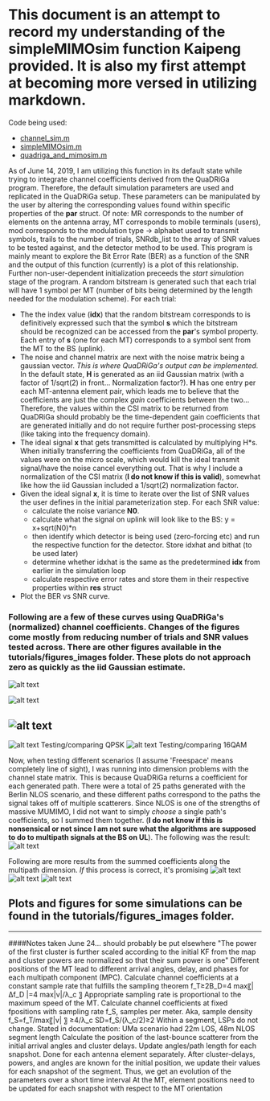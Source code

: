 # This document is an attempt to record my understanding of the **simpleMIMOsim** function Kaipeng provided. It is also my first attempt at becoming more versed in utilizing markdown.

Code being used: 
* [channel_sim.m](https://github.com/JamesMcNaney/Summer19_MIMO/blob/master/Quadriga/tutorials/channel_sim.m)
* [simpleMIMOsim.m](https://github.com/JamesMcNaney/Summer19_MIMO/blob/master/Quadriga/tutorials/simpleMIMOsim.m)
* [quadriga_and_mimosim.m](https://github.com/JamesMcNaney/Summer19_MIMO/blob/master/Quadriga/tutorials/quadriga_and_mimosim.m)

As of June 14, 2019, I am utilizing this function in its default state while trying to integrate channel coefficients derived from the QuaDRiGa program. Therefore, the default simulation parameters are used and replicated in the QuaDRiGa setup. These parameters can be manipulated by the user by altering the corresponding values found within specific properties of the **par** struct. Of note: MR corresponds to the number of elements on the antenna array, MT corresponds to mobile terminals (users), mod corresponds to the modulation type -> alphabet used to transmit symbols, trails to the number of trials, SNRdb_list to the array of SNR values to be tested against, and the detector method to be used. This program is mainly meant to explore the Bit Error Rate (BER) as a function of the SNR and the output of this function (currently) is a plot of this relationship.
Further non-user-dependent initialization preceeds the *start simulation* stage of the program. A random bitstream is generated such that each trial will have 1 symbol per MT (number of bits being determined by the length needed for the modulation scheme). 
For each trial:
* The the index value (**idx**) that the random bitstream corresponds to is definitively expressed such that the symbol **s** which the bitstream should be recognized can be accessed from the **par**'s symbol property. Each entry of **s** (one for each MT) corresponds to a symbol sent from the MT to the BS (uplink).
* The noise and channel matrix are next with the noise matrix being a gaussian vector. *This is where QuaDRiGa's output can be implemented.* In the default state, **H** is generated as an iid Gaussian matrix (with a factor of 1/sqrt(2) in front... Normalization factor?). **H** has one entry per each MT-antenna element pair, which leads me to believe that the coefficients are just the complex *gain* coefficients between the two... Therefore, the values within the CSI matrix to be returned from QuaDRiGa should probably be the time-dependent gain coefficients that are generated initially and do not require further post-processing steps (like taking into the frequency domain).
* The ideal signal **x** that gets transmitted is calculated by multiplying H\*s. When initially transferring the coefficients from QuaDRiGa, all of the values were on the micro scale, which would kill the ideal transmit signal/have the noise cancel everything out. That is why I include a normalization of the CSI matrix (**I do not know if this is valid**), somewhat like how the iid Gaussian included a 1/sqrt(2) normalization factor. 
* Given the ideal signal **x**, it is time to iterate over the list of SNR values the user defines in the initial parameterization step. For each SNR value:
  * calculate the noise variance **N0**. 
  * calculate what the signal on uplink will look like to the BS: y = x+sqrt(N0)\*n
  * then identify which detector is being used (zero-forcing etc) and run the respective function for the detector. Store idxhat and bithat (to be used later)
  * determine whether idxhat is the same as the predetermined **idx** from earlier in the simulation loop
  * calculate respective error rates and store them in their respective properties within **res** struct
* Plot the BER vs SNR curve. 
### Following are a few of these curves using QuaDRiGa's (normalized) channel coefficients. Changes of the figures come mostly from reducing number of trials and SNR values tested across. There are other figures available in the tutorials/figures_images folder. These plots do not approach zero as quickly as the iid Gaussian estimate.

![alt text](https://github.com/JamesMcNaney/Summer19_MIMO/blob/master/Quadriga/tutorials/figures_images/quadriga_in_simulation.png)

![alt text](https://github.com/JamesMcNaney/Summer19_MIMO/blob/master/Quadriga/tutorials/figures_images/quadriga_in_simulation_2.png)

![alt text](https://github.com/JamesMcNaney/Summer19_MIMO/blob/master/Quadriga/tutorials/figures_images/quadriga_in_simulation_3.png)
---
![alt text](https://github.com/JamesMcNaney/Summer19_MIMO/blob/master/Quadriga/tutorials/figures_images/comparing_iidQuadriga_64x8.png)
Testing/comparing QPSK
![alt text](https://github.com/JamesMcNaney/Summer19_MIMO/blob/master/Quadriga/tutorials/figures_images/comparing_iidQuadriga_64x8_16QAM.png)
Testing/comparing 16QAM

Now, when testing different scenarios (I assume 'Freespace' means completely line of sight), I was running into dimension problems with the channel state matrix. This is because QuaDRiGa returns a coefficient for each generated path. There were a total of 25 paths generated with the Berlin NLOS scenario, and these different paths correspond to the paths the signal takes off of multiple scatterers. Since NLOS is one of the strengths of massive MUMIMO, I did not want to simply *choose* a single path's coefficients, so I summed them together. (**I do not know if this is nonsensical or not since I am not sure what the algorithms are supposed to do to multipath signals at the BS on UL**). The following was the result:
![alt text](https://github.com/JamesMcNaney/Summer19_MIMO/blob/master/Quadriga/tutorials/figures_images/Berlin_NLOS_summed.png)

Following are more results from the summed coefficients along the multipath dimension. *If* this process is correct, it's promising
![alt text](https://github.com/JamesMcNaney/Summer19_MIMO/blob/master/Quadriga/tutorials/figures_images/summed_freespace.png)
![alt text](https://github.com/JamesMcNaney/Summer19_MIMO/blob/master/Quadriga/tutorials/figures_images/summed_mmMagic_LOS.png)
![alt text](https://github.com/JamesMcNaney/Summer19_MIMO/blob/master/Quadriga/tutorials/figures_images/summed_mmMagic_NLOS.png)




## Plots and figures for some simulations can be found in the tutorials/figures_images folder.
---
####Notes taken June 24... should probably be put elsewhere
"The power of the first cluster is further scaled according to the initial KF from the map and cluster powers are normalized so that their sum power is one"
Different positions of the MT lead to different arrival angles, delay, and phases for each multipath component (MPC).
Calculate channel coefficients at a constant sample rate that fulfills the sampling theorem
f_T≥2B_D=4 max⁡〖|Δf_D |=4  max⁡|v|/λ_c 〗
Appropriate sampling rate is proportional to the maximum speed of the MT.
Calculate channel coefficients at fixed fpositions with sampling rate f_S, samples per meter. Aka, sample density
f_S=f_T/max⁡〖|v|  〗 ≥4/λ_c 
SD=f_S/(λ_c/2)≥2
Within a segment, LSPs do not change.
Stated in documentation: UMa scenario had 22m LOS, 48m NLOS segment length
Calculate the position of the last-bounce scatterer from the initial arrival angles and cluster delays. Update angles/path length for each snapshot. Done for each antenna element separately. 
After cluster-delays, powers, and angles are known for the initial position, we update their values for each snapshot of the segment. Thus, we get an evolution of the parameters over a short time interval
At the MT, element positions need to be updated for each snapshot with respect to the MT orientation


